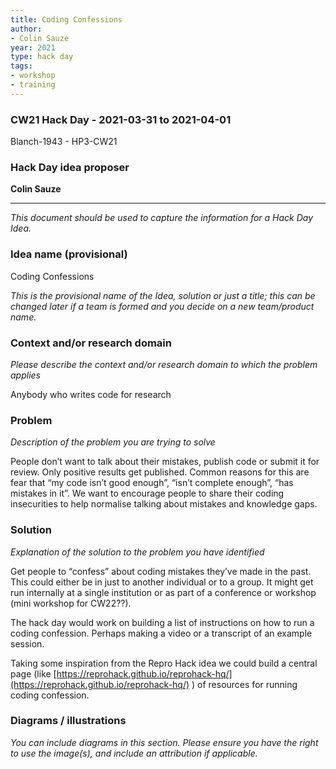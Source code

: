 ```yaml
---
title: Coding Confessions
author:
- Colin Sauze
year: 2021
type: hack day
tags:
- workshop
- training
---
```




### CW21 Hack Day - 2021-03-31 to 2021-04-01

Blanch-1943 - HP3-CW21


### **Hack Day idea proposer**

**Colin Sauze**



---


_This document should be used to capture the information for a Hack Day Idea._


### **Idea name (provisional)**

Coding Confessions

_This is the provisional name of the Idea, solution or just a title; this can be changed later if a team is formed and you decide on a new team/product name._


### **Context and/or research domain**

_Please describe the context and/or research domain to which the problem applies_

Anybody who writes code for research


### **Problem**

_Description of the problem you are trying to solve_

People don’t want to talk about their mistakes, publish code or submit it for review. Only positive results get published. Common reasons for this are fear that “my code isn’t good enough”, “isn’t complete enough”, “has mistakes in it”. We want to encourage people to share their coding insecurities to help normalise talking about mistakes and knowledge gaps. 


### **Solution**

_Explanation of the solution to the problem you have identified_

Get people to “confess” about coding mistakes they’ve made in the past. This could either be in just to another individual or to a group. It might get run internally at a single institution or as part of a conference or workshop (mini workshop for CW22??).

The hack day would work on building a list of instructions on how to run a coding confession. Perhaps making a video or a transcript of an example session. 

Taking some inspiration from the Repro Hack idea we could build a central page (like [https://reprohack.github.io/reprohack-hq/](https://reprohack.github.io/reprohack-hq/) ) of resources for running coding confession.


### **Diagrams / illustrations**

_You can include diagrams in this section. Please ensure you have the right to use the image(s), and include an attribution if applicable._
